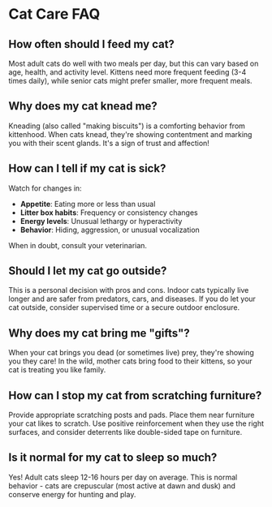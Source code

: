 # Cat Care FAQ

## How often should I feed my cat?

Most adult cats do well with two meals per day, but this can vary based on age, health, and activity level. Kittens need more frequent feeding (3-4 times daily), while senior cats might prefer smaller, more frequent meals.

## Why does my cat knead me?

Kneading (also called "making biscuits") is a comforting behavior from kittenhood. When cats knead, they're showing contentment and marking you with their scent glands. It's a sign of trust and affection!

## How can I tell if my cat is sick?

Watch for changes in:
- **Appetite**: Eating more or less than usual
- **Litter box habits**: Frequency or consistency changes
- **Energy levels**: Unusual lethargy or hyperactivity
- **Behavior**: Hiding, aggression, or unusual vocalization

When in doubt, consult your veterinarian.

## Should I let my cat go outside?

This is a personal decision with pros and cons. Indoor cats typically live longer and are safer from predators, cars, and diseases. If you do let your cat outside, consider supervised time or a secure outdoor enclosure.

## Why does my cat bring me "gifts"?

When your cat brings you dead (or sometimes live) prey, they're showing you they care! In the wild, mother cats bring food to their kittens, so your cat is treating you like family.

## How can I stop my cat from scratching furniture?

Provide appropriate scratching posts and pads. Place them near furniture your cat likes to scratch. Use positive reinforcement when they use the right surfaces, and consider deterrents like double-sided tape on furniture.

## Is it normal for my cat to sleep so much?

Yes! Adult cats sleep 12-16 hours per day on average. This is normal behavior - cats are crepuscular (most active at dawn and dusk) and conserve energy for hunting and play.